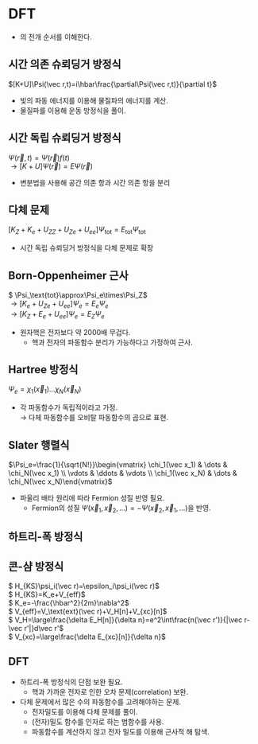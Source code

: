 # DFT
* <Glossary id="DFT"/>의 전개 순서를 이해한다.

## 시간 의존 슈뢰딩거 방정식
$[K+U]\Psi(\vec r,t)=i\hbar\frac{\partial\Psi(\vec r,t)}{\partial t}$
* 빛의 파동 에너지를 이용해 물질파의 에너지를 계산.
* 물질파를 이용해 운동 방정식을 풀이.

## 시간 독립 슈뢰딩거 방정식
$\Psi(\vec r,t)=\Psi(\vec r)f(t)$  
$\rightarrow[K+U]\Psi(\vec r)=E\Psi(\vec r)$
* 변분법을 사용해 공간 의존 항과 시간 의존 항을 분리  

## 다체 문제
$[K_Z+K_e+U_{ZZ}+U_{Ze}+U_{ee}]\Psi_\text{tot}=E_\text{tot}\Psi_\text{tot}$
* 시간 독립 슈뢰딩거 방정식을 다체 문제로 확장  

## Born-Oppenheimer 근사
$ \Psi_\text{tot}\approx\Psi_e\times\Psi_Z$  
$\rightarrow[K_e+U_{Ze}+U_{ee}]\Psi_e=E_e\Psi_e$  
$\rightarrow[K_Z+E_e+U_{ee}]\Psi_e=E_Z\Psi_e$
* 원자핵은 전자보다 약 2000배 무겁다.
    * 핵과 전자의 파동함수 분리가 가능하다고 가정하여 근사.  

## Hartree 방정식
$\Psi_e=\chi_1(\vec x_1)...\chi_N(\vec x_N)$
* 각 파동함수가 독립적이라고 가정.  
→ 다체 파동함수를 오비탈 파동함수의 곱으로 표현.  

## Slater 행렬식
$\Psi_e=\frac{1}{\sqrt{N!}}\begin{vmatrix} \chi_1(\vec x_1) & \dots & \chi_N(\vec x_1) \\ \vdots & \ddots & \vdots \\ \chi_1(\vec x_N) & \dots & \chi_N(\vec x_N)\end{vmatrix}$
* 파울리 배타 원리에 따라 Fermion 성질 반영 필요.
    * Fermion의 성질 $\Psi(\vec x_1, \vec x_2,...)=-\Psi(\vec x_2, \vec x_1,...)$을 반영.

## 하트리-폭 방정식

## 콘-샴 방정식
$ H_{KS}\psi_i(\vec r)=\epsilon_i\psi_i(\vec r)$  
$ H_{KS}=K_e+V_{eff}$  
$ K_e=-\frac{\hbar^2}{2m}\nabla^2$  
$ V_{eff}=V_\text{ext}(\vec r)+V_H[n]+V_{xc}[n]$  
$ V_H=\large\frac{\delta E_H[n]}{\delta n}=e^2\int\frac{n(\vec r')}{|\vec r-\vec r'|}d\vec r'$  
$ V_{xc}=\large\frac{\delta E_{xc}[n]}{\delta n}$

## DFT
* 하트리-폭 방정식의 단점 보완 필요.
    * 핵과 가까운 전자로 인한 오차 문제(correlation) 보완.
* 다체 문제에서 많은 수의 파동함수를 고려해야하는 문제.
    * 전자밀도를 이용해 다체 문제를 풀이.
    * (전자)밀도 함수를 인자로 하는 범함수를 사용.
    * 파동함수를 계산하지 않고 전자 밀도를 이용해 근사적 해 탐색.